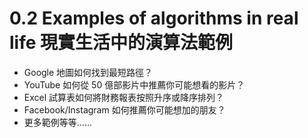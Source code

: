 # **0.2 Examples of algorithms in real life 現實生活中的演算法範例**

- Google 地圖如何找到最短路徑？
- YouTube 如何從 50 億部影片中推薦你可能想看的影片？
- Excel 試算表如何將財務報表按照升序或降序排列？
- Facebook/Instagram 如何推薦你可能想加的朋友？
- 更多範例等等……